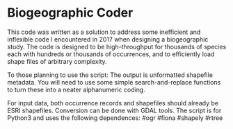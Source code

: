 # Biogeographic Coder
This code was written as a solution to address some inefficient and inflexible code I encountered in 2017 when designing a biogeographic study. The code is designed to be high-throughput for thousands of species each with hundreds or thousands of occurrences, and to efficiently load shape files of arbitrary complexity.

To those planning to use the script: The output is unformatted shapefile metadata. You will need to use some simple search-and-replace functions to turn these into a neater alphanumeric coding.

For input data, both occurrence records and shapefiles should already be ESRI shapefiles. Conversion can be done with GDAL tools. The script is for Python3 and uses the following dependences:
#ogr
#fiona 
#shapely
#rtree
